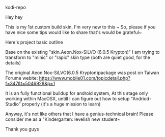 kodi-repo

Hey hey 

This is my 1st custom build skin, I'm very new to this ~ 
So, please if you have nice some tips would like to share that's would be grateful~


Here's project basic outline

Base on the existing "skin.Aeon.Nox-SiLVO (6.0.5 Krypton)"
I am trying to transform to "minic" or "rapic" skin type
(both are quiet good, for the details)


The original Aeon.Nox-SiLVO(6.0.5 Krypton)package was post on Taiwan Forume webite:
https://www.mobile01.com/topicdetail.php?f=347&t=5046928&p=1

It is an fully functional buildup for android system,
At this stage only working within MacOSX, untill I can figure out how to setup
"Andriod-Studio" properly (it's a huge mission to learn)

Anyway, it's not like others that I have a genius-technical brain!
Please consider me as a "Kindergarten: levelish new student~ 

Thank you guys




